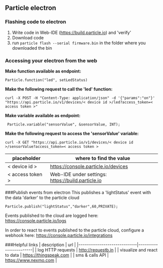 ## Particle electron
### Flashing code to electron
1. Write code in Web-IDE (https://build.particle.io) and 'verify'
2. Download code
3. run ``particle flash --serial firmware.bin`` in the folder where you downloaded the bin

### Accessing your electron from the web
**Make function available as endpoint:**
````
Particle.function("led", setLedStatus)
````
**Make the following request to call the 'led' function:**
````
curl -X POST -H "Content-Type: application/json" -d '{"params":"on"}' "https://api.particle.io/v1/devices/< device id >/led?access_token=< access token >"
````

**Make variable available as endpoint:**
````
 Particle.variable("sensorValue", &sensorValue, INT);
````
**Make the following request to access the 'sensorValue' variable:**
````
curl -X GET "https://api.particle.io/v1/devices/< device id >/sensorValue?access_token=< access token >
````

| placeholder       |  where to find the value                          |
|-------------------|---------------------------------------------------|
| < device id >     | https://console.particle.io/devices               |
| < access token >  | Web-IDE under settings: https://build.particle.io |

###Publish events from electron
This publishes a 'lightStatus' event with the data 'darker' to the particle cloud
````
Particle.publish("lightStatus","darker",60,PRIVATE);
````
Events published to the cloud are logged here: https://console.particle.io/logs

In order to react to events published to the particle cloud, configure a webhook here: https://console.particle.io/integrations

###Helpful links
| description                  | url                    |
|------------------------------|------------------------|
| log HTTP requests            | http://requestb.in     |
| visualize and react to data  | https://thingspeak.com |
| sms & calls API              | https://www.nexmo.com  |
